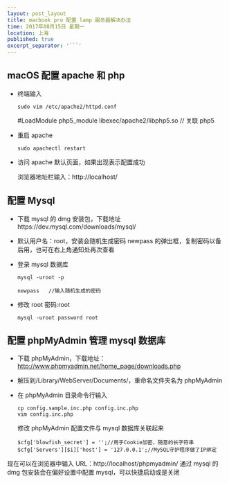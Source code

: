 ```yaml
---
layout: post_layout
title: macbook pro 配置 lamp 服务器解决办法
time: 2017年08月15日 星期一
location: 上海
published: true
excerpt_separator: '```'
---
```


## macOS 配置 apache 和 php

- 终端输入

  ```
  sudo vim /etc/apache2/httpd.conf
  ```

  \#LoadModule php5_module libexec/apache2/libphp5.so // 关联 php5

- 重启 apache

  ```
  sudo apachectl restart
  ```

- 访问 apache 默认页面，如果出现表示配置成功

  浏览器地址栏输入：http://localhost/

## 配置 Mysql

- 下载 mysql 的 dmg 安装包，下载地址https://dev.mysql.com/downloads/mysql/

- 默认用户名：root，安装会随机生成密码 newpass 的弹出框，复制密码以备后用，也可在右上角通知处再次查看

- 登录 mysql 数据库

  ```
  mysql -uroot -p
  ```

  ```
  newpass	//输入随机生成的密码
  ```

- 修改 root 密码:root

  ```
  mysql -uroot password root
  ```

## 配置 phpMyAdmin 管理 mysql 数据库

- 下载 phpMyAdmin，下载地址：http://www.phpmyadmin.net/home_page/downloads.php

- 解压到/Library/WebServer/Documents/，重命名文件夹名为 phpMyAdmin

- 在 phpMyAdmin 目录命令行输入

  ```
  cp config.sample.inc.php config.inc.php
  vim config.inc.php
  ```

  修改 phpMyAdmin 配置文件与 mysql 数据库关联起来

  ```
  $cfg['blowfish_secret'] = '';//用于Cookie加密，随意的长字符串
  $cfg['Servers'][$i]['host'] = '127.0.0.1';//MySQL守护程序做了IP绑定
  ```

现在可以在浏览器中输入 URL：http://localhost/phpmyadmin/
通过 mysql 的 dmg 包安装会在偏好设置中配置 mysql，可以快捷启动或是关闭
